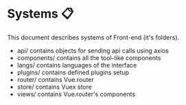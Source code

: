 # Systems 📋️

This document describes systems of Front-end (it's folders).

- api/ contains objects for sending api calls using axios
- components/ contains all the tool-like components
- langs/ contains languages of the interface
- plugins/ contains defined plugins setup
- router/ contains Vue.router
- store/ contains Vuex store
- views/ contains Vue.router's components

